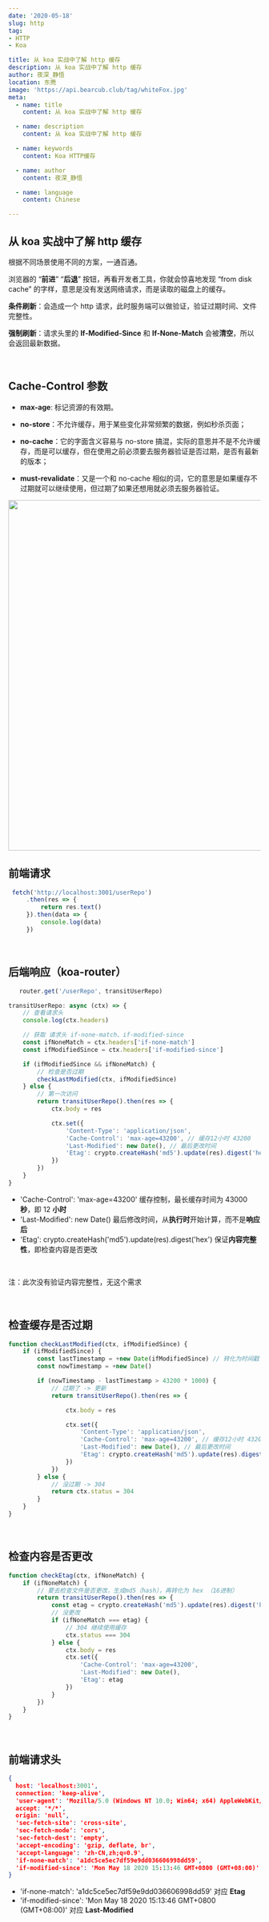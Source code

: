 ```yaml
---
date: '2020-05-18'
slug: http
tag:
- HTTP 
- Koa

title: 从 koa 实战中了解 http 缓存
description: 从 koa 实战中了解 http 缓存
author: 夜深_静悟
location: 东莞
image: 'https://api.bearcub.club/tag/whiteFox.jpg'
meta:
  - name: title
    content: 从 koa 实战中了解 http 缓存

  - name: description
    content: 从 koa 实战中了解 http 缓存

  - name: keywords
    content: Koa HTTP缓存

  - name: author
    content: 夜深_静悟

  - name: language
    content: Chinese

---
```


## 从 koa 实战中了解 http 缓存

根据不同场景使用不同的方案，一通百通。

浏览器的 “**前进**” “**后退**” 按钮，再看开发者工具，你就会惊喜地发现 “from disk cache” 的字样，意思是没有发送网络请求，而是读取的磁盘上的缓存。

**条件刷新**：会造成一个 http 请求，此时服务端可以做验证，验证过期时间、文件完整性。

**强制刷新**：请求头里的 **If-Modified-Since** 和 **If-None-Match** 会被**清空**，所以会返回最新数据。


<br>


## Cache-Control 参数

* **max-age**:  标记资源的有效期。

* **no-store**：不允许缓存，用于某些变化非常频繁的数据，例如秒杀页面；
* **no-cache**：它的字面含义容易与 no-store  搞混，实际的意思并不是不允许缓存，而是可以缓存，但在使用之前必须要去服务器验证是否过期，是否有最新的版本；
* **must-revalidate**：又是一个和 no-cache 相似的词，它的意思是如果缓存不过期就可以继续使用，但过期了如果还想用就必须去服务器验证。

<img width="600" height="700" src="https://api.bearcub.club/tech/http/http-10.png">


<br>


## 前端请求

``` js
 fetch('http://localhost:3001/userRepo')
     .then(res => {
         return res.text()
     }).then(data => {
         console.log(data)
     })
```


<br>


## 后端响应（koa-router）

``` js
   router.get('/userRepo', transitUserRepo)
```

``` js
transitUserRepo: async (ctx) => {
    // 查看请求头
    console.log(ctx.headers)

    // 获取 请求头 if-none-match、if-modified-since
    const ifNoneMatch = ctx.headers['if-none-match']
    const ifModifiedSince = ctx.headers['if-modified-since']

    if (ifModifiedSince && ifNoneMatch) {
        // 检查是否过期
        checkLastModified(ctx, ifModifiedSince)
    } else {
        // 第一次访问
        return transitUserRepo().then(res => {
            ctx.body = res

            ctx.set({
                'Content-Type': 'application/json',
                'Cache-Control': 'max-age=43200', // 缓存12小时 43200
                'Last-Modified': new Date(), // 最后更改时间
                'Etag': crypto.createHash('md5').update(res).digest('hex')
            })
        })
    }
}
```

* 'Cache-Control': 'max-age=43200'   缓存控制，最长缓存时间为 43000 **秒**，即 12 **小时**
* 'Last-Modified': new Date()   最后修改时间，从**执行时**开始计算，而不是**响应后**
* 'Etag': crypto.createHash('md5').update(res).digest('hex')   保证**内容完整性**，即检查内容是否更改

<br>


注：此次没有验证内容完整性，无这个需求


<br>


## 检查缓存是否过期

``` js
function checkLastModified(ctx, ifModifiedSince) {
    if (ifModifiedSince) {
        const lastTimestamp = +new Date(ifModifiedSince) // 转化为时间戳 单位为 毫秒
        const nowTimestamp = +new Date()

        if (nowTimestamp - lastTimestamp > 43200 * 1000) {
            // 过期了 -> 更新
            return transitUserRepo().then(res => {

                ctx.body = res

                ctx.set({
                    'Content-Type': 'application/json',
                    'Cache-Control': 'max-age=43200', // 缓存12小时 43200
                    'Last-Modified': new Date(), // 最后更改时间
                    'Etag': crypto.createHash('md5').update(res).digest('hex') // 保证内容完整性，即检查内容是否更改
                })
            })
        } else {
            // 没过期 -> 304
            return ctx.status = 304
        }
    }
}
```


<br>


## 检查内容是否更改

``` js
function checkEtag(ctx, ifNoneMatch) {
    if (ifNoneMatch) {
        // 要去检查文件是否更改，生成md5（hash），再转化为 hex （16进制）
        return transitUserRepo().then(res => {
            const etag = crypto.createHash('md5').update(res).digest('hex')
            // 没更改
            if (ifNoneMatch === etag) {
                // 304 继续使用缓存
                ctx.status === 304
            } else {
                ctx.body = res
                ctx.set({
                    'Cache-Control': 'max-age=43200',
                    'Last-Modified': new Date(),
                    'Etag': etag
                })
            }
        })
    }
}
```


<br>


## 前端请求头

``` json
{
  host: 'localhost:3001',
  connection: 'keep-alive',
  'user-agent': 'Mozilla/5.0 (Windows NT 10.0; Win64; x64) AppleWebKit/537.36 (KHTML, like Gecko) Chrome/83.0.4103.7 Safari/537.36',
  accept: '*/*',
  origin: 'null',
  'sec-fetch-site': 'cross-site',
  'sec-fetch-mode': 'cors',
  'sec-fetch-dest': 'empty',
  'accept-encoding': 'gzip, deflate, br',
  'accept-language': 'zh-CN,zh;q=0.9',
  'if-none-match': 'a1dc5ce5ec7df59e9dd036606998dd59',
  'if-modified-since': 'Mon May 18 2020 15:13:46 GMT+0800 (GMT+08:00)'
}
```

* 'if-none-match': 'a1dc5ce5ec7df59e9dd036606998dd59' 对应 **Etag**
*  'if-modified-since': 'Mon May 18 2020 15:13:46 GMT+0800 (GMT+08:00)'  对应 **Last-Modified**
